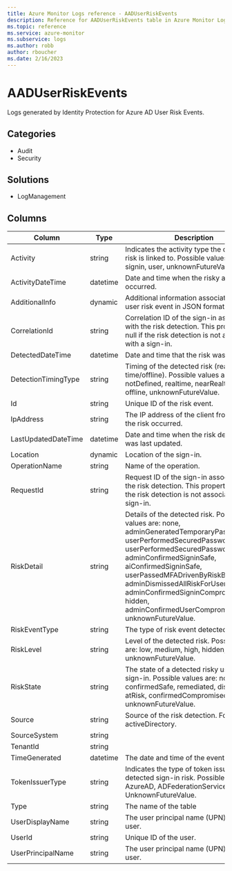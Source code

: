 ```yaml
---
title: Azure Monitor Logs reference - AADUserRiskEvents
description: Reference for AADUserRiskEvents table in Azure Monitor Logs.
ms.topic: reference
ms.service: azure-monitor
ms.subservice: logs
ms.author: robb
author: rboucher
ms.date: 2/16/2023
---
```


# AADUserRiskEvents

 Logs generated by Identity Protection for Azure AD User Risk Events.

## Categories

- Audit
- Security
## Solutions

- LogManagement




## Columns

| Column | Type | Description |
| --- | --- | --- |
| Activity | string | Indicates the activity type the detected risk is linked to. Possible values are: signin, user, unknownFutureValue. |
| ActivityDateTime | datetime | Date and time when the risky activity occurred. |
| AdditionalInfo | dynamic | Additional information associated with the user risk event in JSON format. |
| CorrelationId | string | Correlation ID of the sign-in associated with the risk detection. This property is null if the risk detection is not associated with a sign-in. |
| DetectedDateTime | datetime | Date and time that the risk was detected. |
| DetectionTimingType | string | Timing of the detected risk (real-time/offline). Possible values are: notDefined, realtime, nearRealtime, offline, unknownFutureValue. |
| Id | string | Unique ID of the risk event. |
| IpAddress | string | The IP address of the client from where the risk occurred. |
| LastUpdatedDateTime | datetime | Date and time when the risk detection was last updated. |
| Location | dynamic | Location of the sign-in. |
| OperationName | string | Name of the operation. |
| RequestId | string | Request ID of the sign-in associated with the risk detection. This property is null if the risk detection is not associated with a sign-in. |
| RiskDetail | string | Details of the detected risk. Possible values are: none, adminGeneratedTemporaryPassword, userPerformedSecuredPasswordChange, userPerformedSecuredPasswordReset, adminConfirmedSigninSafe, aiConfirmedSigninSafe, userPassedMFADrivenByRiskBasedPolicy, adminDismissedAllRiskForUser, adminConfirmedSigninCompromised, hidden, adminConfirmedUserCompromised, unknownFutureValue. |
| RiskEventType | string | The type of risk event detected. |
| RiskLevel | string | Level of the detected risk. Possible values are: low, medium, high, hidden, none, unknownFutureValue. |
| RiskState | string | The state of a detected risky user or sign-in. Possible values are: none, confirmedSafe, remediated, dismissed, atRisk, confirmedCompromised, unknownFutureValue. |
| Source | string | Source of the risk detection. For example, activeDirectory. |
| SourceSystem | string |  |
| TenantId | string |  |
| TimeGenerated | datetime | The date and time of the event in UTC. |
| TokenIssuerType | string | Indicates the type of token issuer for the detected sign-in risk. Possible values are: AzureAD, ADFederationServices, UnknownFutureValue. |
| Type | string | The name of the table |
| UserDisplayName | string | The user principal name (UPN) of the user. |
| UserId | string | Unique ID of the user. |
| UserPrincipalName | string | The user principal name (UPN) of the user. |
